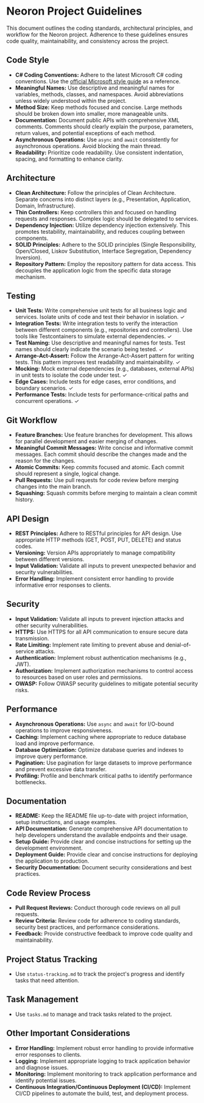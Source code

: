 # Neoron Project Guidelines

This document outlines the coding standards, architectural principles, and workflow for the Neoron project. Adherence to these guidelines ensures code quality, maintainability, and consistency across the project.

## Code Style

- **C# Coding Conventions:** Adhere to the latest Microsoft C# coding conventions.  Use the [official Microsoft style guide](https://learn.microsoft.com/en-us/dotnet/csharp/fundamentals/coding-style/index) as a reference.
- **Meaningful Names:** Use descriptive and meaningful names for variables, methods, classes, and namespaces.  Avoid abbreviations unless widely understood within the project.
- **Method Size:** Keep methods focused and concise.  Large methods should be broken down into smaller, more manageable units.
- **Documentation:** Document public APIs with comprehensive XML comments.  Comments should clearly explain the purpose, parameters, return values, and potential exceptions of each method.
- **Asynchronous Operations:** Use `async` and `await` consistently for asynchronous operations.  Avoid blocking the main thread.
- **Readability:** Prioritize code readability. Use consistent indentation, spacing, and formatting to enhance clarity.

## Architecture

- **Clean Architecture:** Follow the principles of Clean Architecture.  Separate concerns into distinct layers (e.g., Presentation, Application, Domain, Infrastructure).
- **Thin Controllers:** Keep controllers thin and focused on handling requests and responses.  Complex logic should be delegated to services.
- **Dependency Injection:** Utilize dependency injection extensively.  This promotes testability, maintainability, and reduces coupling between components.
- **SOLID Principles:** Adhere to the SOLID principles (Single Responsibility, Open/Closed, Liskov Substitution, Interface Segregation, Dependency Inversion).
- **Repository Pattern:** Employ the repository pattern for data access.  This decouples the application logic from the specific data storage mechanism.

## Testing

- **Unit Tests:** Write comprehensive unit tests for all business logic and services. Isolate units of code and test their behavior in isolation. ✓
- **Integration Tests:** Write integration tests to verify the interaction between different components (e.g., repositories and controllers). Use tools like Testcontainers to simulate external dependencies. ✓
- **Test Naming:** Use descriptive and meaningful names for tests. Test names should clearly indicate the scenario being tested. ✓
- **Arrange-Act-Assert:** Follow the Arrange-Act-Assert pattern for writing tests. This pattern improves test readability and maintainability. ✓
- **Mocking:** Mock external dependencies (e.g., databases, external APIs) in unit tests to isolate the code under test. ✓
- **Edge Cases:** Include tests for edge cases, error conditions, and boundary scenarios. ✓
- **Performance Tests:** Include tests for performance-critical paths and concurrent operations. ✓

## Git Workflow

- **Feature Branches:** Use feature branches for development.  This allows for parallel development and easier merging of changes.
- **Meaningful Commit Messages:** Write concise and informative commit messages.  Each commit should describe the changes made and the reason for the changes.
- **Atomic Commits:** Keep commits focused and atomic.  Each commit should represent a single, logical change.
- **Pull Requests:** Use pull requests for code review before merging changes into the main branch.
- **Squashing:** Squash commits before merging to maintain a clean commit history.

## API Design

- **REST Principles:** Adhere to RESTful principles for API design.  Use appropriate HTTP methods (GET, POST, PUT, DELETE) and status codes.
- **Versioning:** Version APIs appropriately to manage compatibility between different versions.
- **Input Validation:** Validate all inputs to prevent unexpected behavior and security vulnerabilities.
- **Error Handling:** Implement consistent error handling to provide informative error responses to clients.

## Security

- **Input Validation:** Validate all inputs to prevent injection attacks and other security vulnerabilities.
- **HTTPS:** Use HTTPS for all API communication to ensure secure data transmission.
- **Rate Limiting:** Implement rate limiting to prevent abuse and denial-of-service attacks.
- **Authentication:** Implement robust authentication mechanisms (e.g., JWT).
- **Authorization:** Implement authorization mechanisms to control access to resources based on user roles and permissions.
- **OWASP:** Follow OWASP security guidelines to mitigate potential security risks.

## Performance

- **Asynchronous Operations:** Use `async` and `await` for I/O-bound operations to improve responsiveness.
- **Caching:** Implement caching where appropriate to reduce database load and improve performance.
- **Database Optimization:** Optimize database queries and indexes to improve query performance.
- **Pagination:** Use pagination for large datasets to improve performance and prevent excessive data transfer.
- **Profiling:** Profile and benchmark critical paths to identify performance bottlenecks.

## Documentation

- **README:** Keep the README file up-to-date with project information, setup instructions, and usage examples.
- **API Documentation:** Generate comprehensive API documentation to help developers understand the available endpoints and their usage.
- **Setup Guide:** Provide clear and concise instructions for setting up the development environment.
- **Deployment Guide:** Provide clear and concise instructions for deploying the application to production.
- **Security Documentation:** Document security considerations and best practices.

## Code Review Process

- **Pull Request Reviews:** Conduct thorough code reviews on all pull requests.
- **Review Criteria:** Review code for adherence to coding standards, security best practices, and performance considerations.
- **Feedback:** Provide constructive feedback to improve code quality and maintainability.

## Project Status Tracking

- Use `status-tracking.md` to track the project's progress and identify tasks that need attention.

## Task Management

- Use `tasks.md` to manage and track tasks related to the project.

## Other Important Considerations

- **Error Handling:** Implement robust error handling to provide informative error responses to clients.
- **Logging:** Implement appropriate logging to track application behavior and diagnose issues.
- **Monitoring:** Implement monitoring to track application performance and identify potential issues.
- **Continuous Integration/Continuous Deployment (CI/CD):** Implement CI/CD pipelines to automate the build, test, and deployment process.


